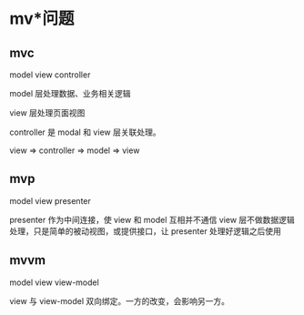 # mv\*问题

## mvc

model view controller

model 层处理数据、业务相关逻辑

view 层处理页面视图

controller 是 modal 和 view 层关联处理。

view => controller => model => view

## mvp

model view presenter

presenter 作为中间连接，使 view 和 model 互相并不通信
view 层不做数据逻辑处理，只是简单的被动视图，或提供接口，让 presenter 处理好逻辑之后使用

## mvvm

model view view-model

view 与 view-model 双向绑定。一方的改变，会影响另一方。
